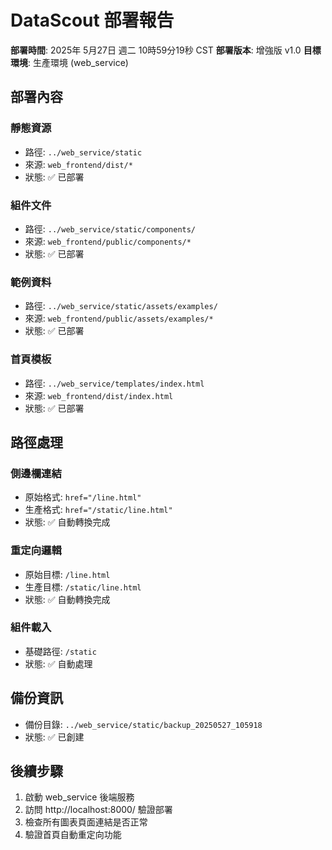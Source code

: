 # DataScout 部署報告

**部署時間**: 2025年 5月27日 週二 10時59分19秒 CST
**部署版本**: 增強版 v1.0
**目標環境**: 生產環境 (web_service)

## 部署內容

### 靜態資源
- 路徑: `../web_service/static`
- 來源: `web_frontend/dist/*`
- 狀態: ✅ 已部署

### 組件文件
- 路徑: `../web_service/static/components/`
- 來源: `web_frontend/public/components/*`
- 狀態: ✅ 已部署

### 範例資料
- 路徑: `../web_service/static/assets/examples/`
- 來源: `web_frontend/public/assets/examples/*`
- 狀態: ✅ 已部署

### 首頁模板
- 路徑: `../web_service/templates/index.html`
- 來源: `web_frontend/dist/index.html`
- 狀態: ✅ 已部署

## 路徑處理

### 側邊欄連結
- 原始格式: `href="/line.html"`
- 生產格式: `href="/static/line.html"`
- 狀態: ✅ 自動轉換完成

### 重定向邏輯
- 原始目標: `/line.html`
- 生產目標: `/static/line.html`
- 狀態: ✅ 自動轉換完成

### 組件載入
- 基礎路徑: `/static`
- 狀態: ✅ 自動處理

## 備份資訊
- 備份目錄: `../web_service/static/backup_20250527_105918`
- 狀態: ✅ 已創建

## 後續步驟
1. 啟動 web_service 後端服務
2. 訪問 http://localhost:8000/ 驗證部署
3. 檢查所有圖表頁面連結是否正常
4. 驗證首頁自動重定向功能

